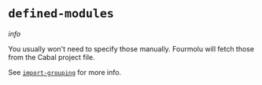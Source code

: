 # `defined-modules`

$info$

You usually won't need to specify those manually. Fourmolu will fetch those from the Cabal project file.

See [`import-grouping`](/config/import-grouping) for more info.
